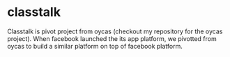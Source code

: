 classtalk
=========

Classtalk is pivot project from oycas (checkout my repository for the oycas project). When facebook launched the its app platform, we pivotted from oycas to build a similar platform on top of facebook platform.
